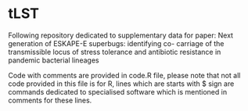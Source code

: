 # tLST
Following repository dedicated to supplementary data for paper: Next generation of ESKAPE-E superbugs: identifying co- carriage of the transmissible locus of stress tolerance and antibiotic resistance in pandemic bacterial lineages

Code with comments are provided in code.R file, please note that not all code provided in this file is for R, lines which are starts with $ sign are commands dedicated to specialised software which is mentioned in comments for these lines.
